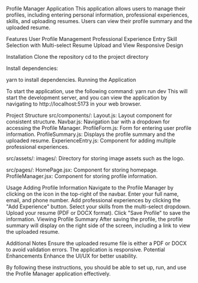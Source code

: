 Profile Manager Application
This application allows users to manage their profiles, including entering personal information, professional experiences, skills, and uploading resumes. Users can view their profile summary and the uploaded resume.

Features
User Profile Management
Professional Experience Entry
Skill Selection with Multi-select
Resume Upload and View
Responsive Design

Installation
Clone the repository
cd to the project directory

Install dependencies:

yarn to install dependencies.
Running the Application

To start the application, use the following command:
yarn run dev
This will start the development server, and you can view the application by navigating to http://localhost:5173 in your web browser.

Project Structure
src/components/:
Layout.js: Layout component for consistent structure.
Navbar.js: Navigation bar with a dropdown for accessing the Profile Manager.
ProfileForm.js: Form for entering user profile information.
ProfileSummary.js: Displays the profile summary and the uploaded resume.
ExperienceEntry.js: Component for adding multiple professional experiences.

src/assets/:
images/: Directory for storing image assets such as the logo.

src/pages/:
HomePage.jsx: Component for storing homepage.
ProfileManager.jsx: Component for storing profile information.

Usage
Adding Profile Information
Navigate to the Profile Manager by clicking on the icon in the top-right of the navbar.
Enter your full name, email, and phone number.
Add professional experiences by clicking the "Add Experience" button.
Select your skills from the multi-select dropdown.
Upload your resume (PDF or DOCX format).
Click "Save Profile" to save the information.
Viewing Profile Summary
After saving the profile, the profile summary will display on the right side of the screen, including a link to view the uploaded resume.

Additional Notes
Ensure the uploaded resume file is either a PDF or DOCX to avoid validation errors.
The application is responsive.
Potential Enhancements
Enhance the UI/UX for better usability.

By following these instructions, you should be able to set up, run, and use the Profile Manager application effectively.
